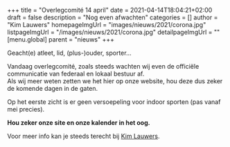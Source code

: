 +++
title = "Overlegcomité 14 april"
date = 2021-04-14T18:04:21+02:00
draft = false
description = "Nog even afwachten"
categories = []
author = "Kim Lauwers"
homepageImgUrl = "images/nieuws/2021/corona.jpg"
listpageImgUrl = "/images/nieuws/2021/corona.jpg"
detailpageImgUrl = ""
[menu.global]
    parent = "nieuws"
+++

Geacht(e) atleet, lid, (plus-)ouder, sporter…

Vandaag overlegcomité, zoals steeds wachten wij even de officiële communicatie van federaal en lokaal bestuur af.  
Als wij meer weten zetten we het hier op onze website, hou deze dus zeker de komende dagen in de gaten.


Op het eerste zicht is er geen versoepeling voor indoor sporten (pas vanaf mei precies).

**Hou zeker onze site en onze kalender in het oog.**


Voor meer info kan je steeds terecht bij [Kim Lauwers](https://www.jujitsukeerbergen.be/trainers/#Kim_Lauwers).